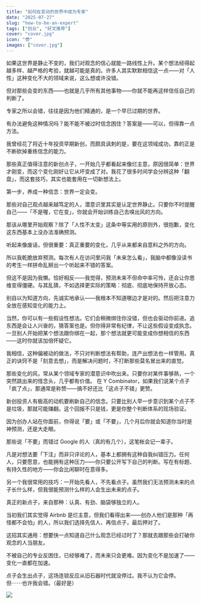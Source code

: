 ```yaml
---
title: "如何在变动的世界中成为专家"
date: "2025-07-27"
slug: "how-to-be-an-expert"
tags: ["创业", "好文推荐"]
cover: "cover.jpg"
icon: "😎"
images: ["cover.jpg"]
---
```

如果这世界是静止不变的，我们对观念的信心就能一路线性上升。某个想法经得起越多样、越严格的考验，就越可能是真的。许多人其实默默相信这一点——对「人性」这种变化不大的领域来说，这么想或许没错。



但对那些会变的东西——也就是几乎所有其他事物——你就不能再这样信任自己的判断了。



专家之所以会错，往往是因为他们精通的，是一个早已过期的世界。



有办法避免这种情况吗？能不能不被过时信念困住？答案是——可以，但得靠一点方法。



我曾经花了将近十年投资早期新创，而颇具讽刺的是，要在这领域成功，靠的正是不断砍掉重练信念的能力。



那些真正值得注意的新创点子，一开始几乎都看起来像烂主意，原因很简单：世界才刚变，而这个变化刚好让它从坏变成了对。我花了很多时间学会分辨这种「翻盘」，而这套技巧，其实也能套用在一切新想法上。



第一步，养成一种信念：世界一定会变。



那些对自己观点越来越笃定的人，潜意识里其实是认定世界静止。只要你不时提醒自己——「不是喔，它在变」，你就会开始训练自己去嗅出风的方向。



那该从哪里开始观察？除了「人性不太变」这条中等实用的原则外，很抱歉，变化这东西基本上没办法准确预测。



听起来像废话，但很重要：真正重要的变化，几乎从来都来自意料之外的方向。



所以我乾脆放弃预测。每次有人在访问里问我「未来怎么看」，我脑中都像没读书的考生一样拼命乱掰出一个听起来不错的答案。



但这不是因为我懒。恰好相反——我觉得，预测未来不但命中率可怜，还会让你思维变得僵硬。与其乱猜，不如选择更实际的策略：彻底、彻底地保持开放心态。



别自以为知道方向，先诚实地承认——我根本不知道哪边才是对的。然后把注意力全放在感知变化的能力上。



当然，你可以有一些假设性想法。它们会稍微绑住你没错，但也会驱动你前进。追东西是会让人兴奋的，猜答案也是。但你得非常有纪律，不让这些假设变成执念。
一旦别人开始把某个想法跟你绑在一起，那个想法就更可能变成你想相信的东西——这时你就该加倍怀疑它。



我相信，这种偏被动的做法，不只对判断想法有帮助，连产出想法也一样管用。真正的诀窍不是「刻意去想」，而是解决问题时，不打断那些莫名冒出来的直觉。



那些变化的风，常从某个领域专家的潜意识中吹出来。只要你对某件事够熟，一个突然跳出来的怪念头，几乎都有价值。
在 Y Combinator，如果我们说某个点子「疯了点」，那通常是称赞——搞不好还比「这点子不错」更赞。



新创投资人有极高的动机要刷新自己的信念。只要比别人早一步意识到某个点子不是垃圾，那就可能赚翻。这个回报不只是钱，更是你整个判断体系的现场验证。



因为创办人站在你面前，你得说「要」或「不要」，几个月后你就会知道你当时是神预测，还是大走眼。



那些说「不要」而错过 Google 的人（真的有几个），这笔帐会记一辈子。



凡是对想法要「下注」而非只评论的人，基本上都拥有这种自我纠错压力。任何人，只要愿意，也能拥有这种压力——你只要公开写下自己的判断。写在有标题、有持久性的地方——你会比闲聊时在意得多。



另一个我很常用的技巧：一开始先看人，不先看点子。虽然我们无法预测未来的点子长什么样，但我很能预测什么样的人会生出未来的点子。



真正的新点子，来自那种：认真、有劲、脑袋够独立的人。



当初我们其实觉得 Airbnb 是烂主意，但我们看得出来——创办人他们是那种「再怪都不会怕」的人，所以我们选择先信人、再信点子，最后押对了。



这招其实通用：想要快一点知道自己什么观念已经过时了？那就去跟那些会打破你观念的人当朋友。



不被自己的专业反困住，已经够难了，而未来只会更难。因为变化不是加速了——变化一直都在加速。



点子会生出点子，这场连锁反应从旧石器时代就没停过。我不认为它会停。
但⋯⋯也许我会错。（最好是）




![](https://prod-files-secure.s3.us-west-2.amazonaws.com/112d0858-5090-4d34-a606-b75eb8d65fd2/46476355-9cf3-4e99-9b7a-3531bc426380/1000202064.png?X-Amz-Algorithm=AWS4-HMAC-SHA256&X-Amz-Content-Sha256=UNSIGNED-PAYLOAD&X-Amz-Credential=ASIAZI2LB466RQW63MDZ%2F20251026%2Fus-west-2%2Fs3%2Faws4_request&X-Amz-Date=20251026T114344Z&X-Amz-Expires=3600&X-Amz-Security-Token=IQoJb3JpZ2luX2VjEM%2F%2F%2F%2F%2F%2F%2F%2F%2F%2F%2FwEaCXVzLXdlc3QtMiJHMEUCIQCVOAlkSIFmi6UjxBKFLBlpnNPV6XJ13anrD2Yo%2BXhr7AIgYOmlG5iXseUAjYX82B60A3wpExQEQ4GtWU7EHJTZeEAqiAQIiP%2F%2F%2F%2F%2F%2F%2F%2F%2F%2FARAAGgw2Mzc0MjMxODM4MDUiDCbnTAE438DcVpYNCircA5tTxbt14hyFC7Exf5SE9iU1kM8fn3xeDk%2B3JnhaOvN%2Bf%2BCdF%2FSFcRq%2BQpkvS7k3QdMZwNe03tsipDd99%2FQgBYGzeVpU%2F%2B7BsU3%2FsYoGW9qnzTXVdtyIlA3dpsn%2BHOd1spVJcvFSo1Ee8o1yd31xY14SyB12wRP8O0aasLfVTMPDqobZKbCUXtVr7tea4Y7QifmpWnYP8a7YDqbElEHrVUCDpMdsouyhCgfUPQyGxaM%2BFybkrtgfDLYt52tZcM5t2ISzcH4mTcKL89q%2B9cWfxocgqzkPVbo2f9OhcH6G6nt4ME5hzbibrtNyaf4pYQ5hzf8dMkL5hklkfPEo1cXwdrxKD26qIjXW6gWkkhXTVgQwFfC2Y1XIX3493ZgtWv%2BZQDhndt%2BysTeVugpb%2FQXr6V%2BwK%2B2JwqiQgf%2FBvSq6G9hlrll1d7KryRXjcKN6wwvP%2FrMqfud70s46rmNB0v1381UEfCX8YMqaZv7%2F0yeT5rzHM6MW22yRXWvqxtTXwxshTqiGTNCW7KzA9i8ziY%2FODsx58LT4atoy1y5HxzxqfzWmPYRDv7yG5XhEHnt%2F%2FOyedyyclMsYNvfIVXdVEpwzf8ChKunIrSKKhFDKL7eiHRDerxbm6YdUa7tfBtooMNH%2F9scGOqUBuduOrs8%2FvtPyNZ7%2FFVNk2BF37OkQzlGoE34B4yaERG0NKIz90IA%2BnbvOIIfH7A0CdUUXe1rvmS41LgzVV%2FHvYy5C698bKLith8I1PoHk04LHq36FbtzKY31CDs%2BJ4lLUPR62%2FE%2FHHNQQCMy%2FsPFmaj430Ydj9nwXAP7xLoKpiWQj7u%2FpWko05dimKh2tAfubXY%2FIQTS3w2d0GCbYsqDFkal2ognN&X-Amz-Signature=b7215fea42911dd974220738e17fb9d397426aab98d44836d890b7a3f87ee93e&X-Amz-SignedHeaders=host&x-amz-checksum-mode=ENABLED&x-id=GetObject)

